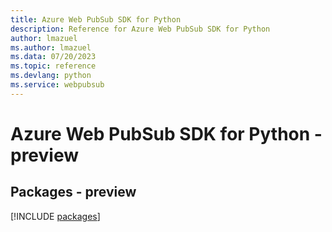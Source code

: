 ```yaml
---
title: Azure Web PubSub SDK for Python
description: Reference for Azure Web PubSub SDK for Python
author: lmazuel
ms.author: lmazuel
ms.data: 07/20/2023
ms.topic: reference
ms.devlang: python
ms.service: webpubsub
---
```

# Azure Web PubSub SDK for Python - preview
## Packages - preview
[!INCLUDE [packages](web-pubsub-index.md)]